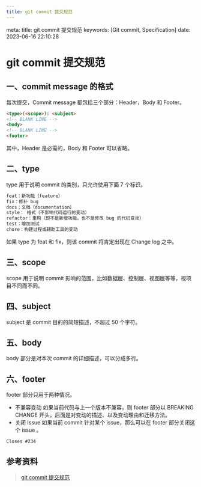 ```yaml
---
title: git commit 提交规范
---
```


<route lang="yaml">
meta:
  title: git commit 提交规范
  keywords: [Git commit, Specification]
  date: 2023-06-16 22:10:28
</route>

# git commit 提交规范

## 一、commit message 的格式

每次提交，Commit message 都包括三个部分：Header，Body 和 Footer。

```markdown
<type>(<scope>): <subject>
<!-- BLANK LINE -->
<body>
<!-- BLANK LINE -->
<footer>
```

其中，Header 是必需的，Body 和 Footer 可以省略。

## 二、type

type 用于说明 commit 的类别，只允许使用下面 7 个标识。

```markdown
feat：新功能（feature）
fix：修补 bug
docs：文档（documentation）
style： 格式（不影响代码运行的变动）
refactor：重构（即不是新增功能，也不是修改 bug 的代码变动）
test：增加测试
chore：构建过程或辅助工具的变动
```

如果 type 为 feat 和 fix，则该 commit 将肯定出现在 Change log 之中。

## 三、scope

scope 用于说明 commit 影响的范围，比如数据层、控制层、视图层等等，视项目不同而不同。

## 四、subject

subject 是 commit 目的的简短描述，不超过 50 个字符。

## 五、body

body 部分是对本次 commit 的详细描述，可以分成多行。

## 六、footer

footer 部分只用于两种情况。

- 不兼容变动
  如果当前代码与上一个版本不兼容，则 footer 部分以 BREAKING CHANGE 开头，后面是对变动的描述、以及变动理由和迁移方法。
- 关闭 Issue
  如果当前 commit 针对某个 issue，那么可以在 footer 部分关闭这个 issue 。

```markdown
Closes #234
```

## 参考资料

> [git commit 提交规范](https://www.ruanyifeng.com/blog/2016/01/commit_message_change_log.html)
